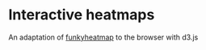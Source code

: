 # Interactive heatmaps

An adaptation of [funkyheatmap](https://github.com/dynverse/funkyheatmap) to the browser
with d3.js
